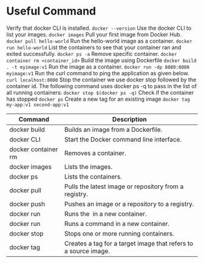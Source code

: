 # Useful Command

Verify that docker CLI is installed.
`docker --version`
Use the docker CLI to list your images.
`docker images`
Pull your first image from Docker Hub.
`docker pull hello-world`
Run the hello-world image as a container.
`docker run hello-world`
List the containers to see that your container ran and exited successfully.
`docker ps -a`
Remove specific container.
`docker container rm <container_id>`
Build the image using Dockerfile
`docker build . -t myimage:v1`
Run the image as a container.
`docker run -dp 8080:8080 myimage:v1`
Run the curl command to ping the application as given below.
`curl localhost:8080`
Stop the container we use docker stop followed by the container id. The following command uses docker ps -q to pass in the list of all running containers:
`docker stop $(docker ps -q)`
Check if the container has stopped
`docker ps`
Create a new tag for an existing image
`docker tag my-app:v1 second-app:v1`


| Command              | Description                                                        |
|----------------------|--------------------------------------------------------------------|
| docker build         | Builds an image from a Dockerfile.                                 |
| docker CLI           | Start the Docker command line interface.                           |
| docker container rm  | Removes a container.                                               |
| docker images        | Lists the images.                                                  |
| docker ps            | Lists the containers.                                              |
| docker pull          | Pulls the latest image or repository from a registry.              |
| docker push          | Pushes an image or a repository to a registry.                      |
| docker run           | Runs the <image name> in a new container.                           |
| docker run           | Runs a command in a new container.                                  |
| docker stop          | Stops one or more running containers.                               |
| docker tag           | Creates a tag for a target image that refers to a source image.     |
